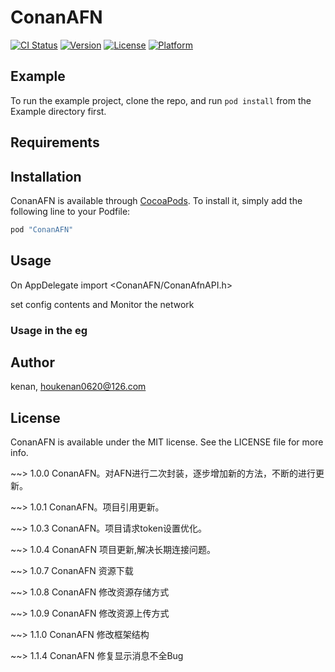 # ConanAFN

[![CI Status](http://img.shields.io/travis/acct<blob>=<NULL>/ConanAFN.svg?style=flat)](https://travis-ci.org/acct<blob>=<NULL>/ConanAFN)
[![Version](https://img.shields.io/cocoapods/v/ConanAFN.svg?style=flat)](http://cocoapods.org/pods/ConanAFN)
[![License](https://img.shields.io/cocoapods/l/ConanAFN.svg?style=flat)](http://cocoapods.org/pods/ConanAFN)
[![Platform](https://img.shields.io/cocoapods/p/ConanAFN.svg?style=flat)](http://cocoapods.org/pods/ConanAFN)

## Example

To run the example project, clone the repo, and run `pod install` from the Example directory first.

## Requirements

## Installation

ConanAFN is available through [CocoaPods](http://cocoapods.org). To install
it, simply add the following line to your Podfile:

```ruby
pod "ConanAFN"
```

## Usage
On AppDelegate import <ConanAFN/ConanAfnAPI.h>

set config contents and Monitor the network


### Usage in the eg

## Author

kenan, houkenan0620@126.com

## License

ConanAFN is available under the MIT license. See the LICENSE file for more info.


~~> 1.0.0 ConanAFN。对AFN进行二次封装，逐步增加新的方法，不断的进行更新。

~~> 1.0.1 ConanAFN。项目引用更新。

~~> 1.0.3 ConanAFN。项目请求token设置优化。

~~> 1.0.4 ConanAFN 项目更新,解决长期连接问题。

~~> 1.0.7 ConanAFN 资源下载

~~> 1.0.8 ConanAFN 修改资源存储方式

~~> 1.0.9 ConanAFN 修改资源上传方式

~~> 1.1.0 ConanAFN 修改框架结构

~~> 1.1.4 ConanAFN 修复显示消息不全Bug
